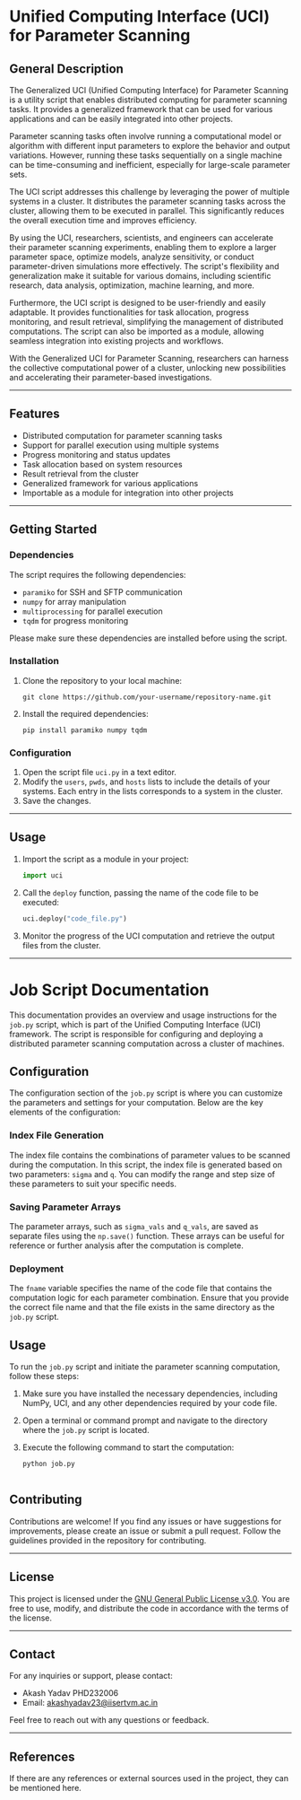 # Unified Computing Interface (UCI) for Parameter Scanning

## General Description

The Generalized UCI (Unified Computing Interface) for Parameter Scanning is a utility script that enables distributed computing for parameter scanning tasks. It provides a generalized framework that can be used for various applications and can be easily integrated into other projects.

Parameter scanning tasks often involve running a computational model or algorithm with different input parameters to explore the behavior and output variations. However, running these tasks sequentially on a single machine can be time-consuming and inefficient, especially for large-scale parameter sets.

The UCI script addresses this challenge by leveraging the power of multiple systems in a cluster. It distributes the parameter scanning tasks across the cluster, allowing them to be executed in parallel. This significantly reduces the overall execution time and improves efficiency.

By using the UCI, researchers, scientists, and engineers can accelerate their parameter scanning experiments, enabling them to explore a larger parameter space, optimize models, analyze sensitivity, or conduct parameter-driven simulations more effectively. The script's flexibility and generalization make it suitable for various domains, including scientific research, data analysis, optimization, machine learning, and more.

Furthermore, the UCI script is designed to be user-friendly and easily adaptable. It provides functionalities for task allocation, progress monitoring, and result retrieval, simplifying the management of distributed computations. The script can also be imported as a module, allowing seamless integration into existing projects and workflows.

With the Generalized UCI for Parameter Scanning, researchers can harness the collective computational power of a cluster, unlocking new possibilities and accelerating their parameter-based investigations.

---

## Features

- Distributed computation for parameter scanning tasks
- Support for parallel execution using multiple systems
- Progress monitoring and status updates
- Task allocation based on system resources
- Result retrieval from the cluster
- Generalized framework for various applications
- Importable as a module for integration into other projects

---

## Getting Started

### Dependencies

The script requires the following dependencies:

- `paramiko` for SSH and SFTP communication
- `numpy` for array manipulation
- `multiprocessing` for parallel execution
- `tqdm` for progress monitoring

Please make sure these dependencies are installed before using the script.

### Installation

1. Clone the repository to your local machine:

    ```
    git clone https://github.com/your-username/repository-name.git
    ```

2. Install the required dependencies:

    ```
    pip install paramiko numpy tqdm
    ```

### Configuration

1. Open the script file `uci.py` in a text editor.
2. Modify the `users`, `pwds`, and `hosts` lists to include the details of your systems. Each entry in the lists corresponds to a system in the cluster.
3. Save the changes.

---

## Usage

1. Import the script as a module in your project:

    ```python
    import uci
    ```

2. Call the `deploy` function, passing the name of the code file to be executed:

    ```python
    uci.deploy("code_file.py")
    ```

3. Monitor the progress of the UCI computation and retrieve the output files from the cluster.



---
# Job Script Documentation

This documentation provides an overview and usage instructions for the `job.py` script, which is part of the Unified Computing Interface (UCI) framework. The script is responsible for configuring and deploying a distributed parameter scanning computation across a cluster of machines.

## Configuration

The configuration section of the `job.py` script is where you can customize the parameters and settings for your computation. Below are the key elements of the configuration:

### Index File Generation

The index file contains the combinations of parameter values to be scanned during the computation. In this script, the index file is generated based on two parameters: `sigma` and `q`. You can modify the range and step size of these parameters to suit your specific needs.

### Saving Parameter Arrays

The parameter arrays, such as `sigma_vals` and `q_vals`, are saved as separate files using the `np.save()` function. These arrays can be useful for reference or further analysis after the computation is complete.

### Deployment

The `fname` variable specifies the name of the code file that contains the computation logic for each parameter combination. Ensure that you provide the correct file name and that the file exists in the same directory as the `job.py` script.

## Usage

To run the `job.py` script and initiate the parameter scanning computation, follow these steps:

1. Make sure you have installed the necessary dependencies, including NumPy, UCI, and any other dependencies required by your code file.

2. Open a terminal or command prompt and navigate to the directory where the `job.py` script is located.

3. Execute the following command to start the computation:

   ```bash
   python job.py



## Contributing

Contributions are welcome! If you find any issues or have suggestions for improvements, please create an issue or submit a pull request. Follow the guidelines provided in the repository for contributing.

---

## License

This project is licensed under the [GNU General Public License v3.0](LICENSE). You are free to use, modify, and distribute the code in accordance with the terms of the license.

---

## Contact

For any inquiries or support, please contact:

- Akash Yadav PHD232006
- Email: akashyadav23@iisertvm.ac.in

Feel free to reach out with any questions or feedback.

---

## References

If there are any references or external sources used in the project, they can be mentioned here.

